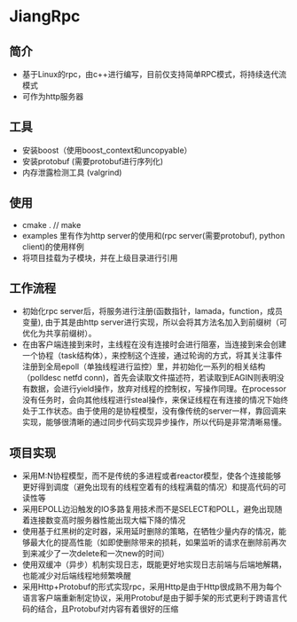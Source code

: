 # JiangRpc

## 简介
 - 基于Linux的rpc，由c++进行编写，目前仅支持简单RPC模式，将持续迭代流模式
 - 可作为http服务器

## 工具
 - 安装boost（使用boost_context和uncopyable）
 - 安装protobuf (需要protobuf进行序列化)
 - 内存泄露检测工具 (valgrind)

## 使用 
 - cmake .  // make 
 - examples 里有作为http server的使用和(rpc server(需要protobuf), python client)的使用样例
 - 将项目挂载为子模块，并在上级目录进行引用 

## 工作流程
 - 初始化rpc server后，将服务进行注册(函数指针，lamada，function，成员变量), 由于其是由http server进行实现，所以会将其方法名加入到前缀树（可优化为共享前缀树）。
 - 在由客户端连接到来时，主线程在没有连接时会进行阻塞，当连接到来会创建一个协程（task结构体），来控制这个连接，通过轮询的方式，将其关注事件注册到全局epoll（单独线程进行监控）里，并初始化一系列的相关结构（polldesc netfd conn)，首先会读取文件描述符，若读取到EAGIN则表明没有数据，会进行yield操作，放弃对线程的控制权，写操作同理。在processor没有任务时，会向其他线程进行steal操作，来保证线程在有连接的情况下始终处于工作状态。由于使用的是协程模型，没有像传统的server一样，靠回调来实现，能够很清晰的通过同步代码实现异步操作，所以代码是非常清晰易懂。

## 项目实现
 - 采用M:N协程模型，而不是传统的多进程或者reactor模型，使各个连接能够更好得到调度（避免出现有的线程空着有的线程满载的情况）和提高代码的可读性等
 - 采用EPOLL边沿触发的IO多路复用技术而不是SELECT和POLL，避免出现随着连接数变高时服务器性能出现大幅下降的情况
 - 使用基于红黑树的定时器，采用延时删除的策略，在牺牲少量内存的情况，能够最大化的提高性能（如即使删除带来的损耗，如果监听的请求在删除前再次到来减少了一次delete和一次new的时间）
 - 使用双缓冲（异步）机制实现日志，既能更好地实现日志前端与后端地解耦，也能减少对后端线程地频繁唤醒
 - 采用Http+Protobuf的形式实现rpc，采用Http是由于Http很成熟不用为每个语言客户端重新制定协议，采用Protobuf是由于脚手架的形式更利于跨语言代码的结合，且Protobuf对内容有着很好的压缩
